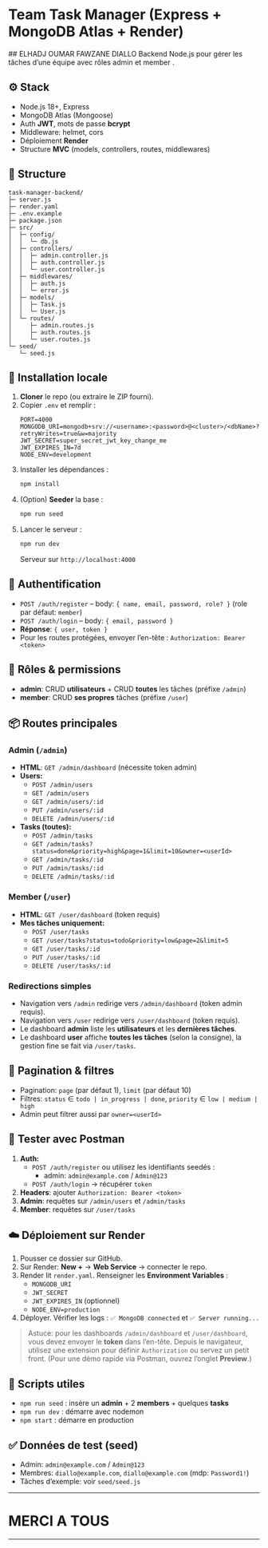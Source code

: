 # Team Task Manager (Express + MongoDB Atlas + Render)
## ELHADJ OUMAR FAWZANE DIALLO 
Backend Node.js pour gérer les tâches d’une équipe avec rôles admin et  member .

## ⚙️ Stack
- Node.js 18+, Express
- MongoDB Atlas (Mongoose)
- Auth **JWT**, mots de passe **bcrypt**
- Middleware: helmet, cors
- Déploiement **Render**
- Structure **MVC** (models, controllers, routes, middlewares)

## 🧱 Structure
```
task-manager-backend/
├─ server.js
├─ render.yaml
├─ .env.example
├─ package.json
├─ src/
│  ├─ config/
│  │  └─ db.js
│  ├─ controllers/
│  │  ├─ admin.controller.js
│  │  ├─ auth.controller.js
│  │  └─ user.controller.js
│  ├─ middlewares/
│  │  ├─ auth.js
│  │  └─ error.js
│  ├─ models/
│  │  ├─ Task.js
│  │  └─ User.js
│  └─ routes/
│     ├─ admin.routes.js
│     ├─ auth.routes.js
│     └─ user.routes.js
└─ seed/
   └─ seed.js
```

## 🚀 Installation locale
1. **Cloner** le repo (ou extraire le ZIP fourni).
2. Copier `.env` et remplir :
   ```env
   PORT=4000
   MONGODB_URI=mongodb+srv://<username>:<password>@<cluster>/<dbName>?retryWrites=true&w=majority
   JWT_SECRET=super_secret_jwt_key_change_me
   JWT_EXPIRES_IN=7d
   NODE_ENV=development
   ```
3. Installer les dépendances :
   ```bash
   npm install
   ```
4. (Option) **Seeder** la base :
   ```bash
   npm run seed
   ```
5. Lancer le serveur :
   ```bash
   npm run dev
   ```
   Serveur sur `http://localhost:4000`

## 🔐 Authentification
- `POST /auth/register` – body: `{ name, email, password, role? }` (role par défaut: `member`)
- `POST /auth/login` – body: `{ email, password }`
- **Réponse**: `{ user, token }`
- Pour les routes protégées, envoyer l’en-tête : `Authorization: Bearer <token>`

## 👑 Rôles & permissions
- **admin**: CRUD **utilisateurs** + CRUD **toutes** les tâches (préfixe `/admin`)
- **member**: CRUD **ses propres** tâches (préfixe `/user`)

## 📦 Routes principales

### Admin (`/admin`)
- **HTML**: `GET /admin/dashboard` (nécessite token admin)
- **Users:**
  - `POST /admin/users`
  - `GET /admin/users`
  - `GET /admin/users/:id`
  - `PUT /admin/users/:id`
  - `DELETE /admin/users/:id`
- **Tasks (toutes):**
  - `POST /admin/tasks`
  - `GET /admin/tasks?status=done&priority=high&page=1&limit=10&owner=<userId>`
  - `GET /admin/tasks/:id`
  - `PUT /admin/tasks/:id`
  - `DELETE /admin/tasks/:id`

### Member (`/user`)
- **HTML**: `GET /user/dashboard` (token requis)
- **Mes tâches uniquement:**
  - `POST /user/tasks`
  - `GET /user/tasks?status=todo&priority=low&page=2&limit=5`
  - `GET /user/tasks/:id`
  - `PUT /user/tasks/:id`
  - `DELETE /user/tasks/:id`

### Redirections simples
- Navigation vers `/admin` redirige vers `/admin/dashboard` (token admin requis).
- Navigation vers `/user` redirige vers `/user/dashboard` (token requis).
- Le dashboard **admin** liste les **utilisateurs** et les **dernières tâches**.
- Le dashboard **user** affiche **toutes les tâches** (selon la consigne), la gestion fine se fait via `/user/tasks`.

## 🔎 Pagination & filtres
- Pagination: `page` (par défaut 1), `limit` (par défaut 10)
- Filtres: `status` ∈ `todo | in_progress | done`, `priority` ∈ `low | medium | high`
- Admin peut filtrer aussi par `owner=<userId>`

## 🧪 Tester avec Postman
1. **Auth:**
   - `POST /auth/register` ou utilisez les identifiants seedés :
     - admin: `admin@example.com` / `Admin@123`
   - `POST /auth/login` → récupérer `token`
2. **Headers**: ajouter `Authorization: Bearer <token>`
3. **Admin**: requêtes sur `/admin/users` et `/admin/tasks`
4. **Member**: requêtes sur `/user/tasks`

## ☁️ Déploiement sur Render
1. Pousser ce dossier sur GitHub.
2. Sur Render: **New +** → **Web Service** → connecter le repo.
3. Render lit `render.yaml`. Renseigner les **Environment Variables** :
   - `MONGODB_URI`
   - `JWT_SECRET`
   - `JWT_EXPIRES_IN` (optionnel)
   - `NODE_ENV=production`
4. Déployer. Vérifier les logs : `✅ MongoDB connected` et `✅ Server running...`

> Astuce: pour les dashboards `/admin/dashboard` et `/user/dashboard`, vous devez envoyer le **token** dans l’en-tête. Depuis le navigateur, utilisez une extension pour définir `Authorization` ou servez un petit front. (Pour une démo rapide via Postman, ouvrez l’onglet **Preview**.)

## 🧹 Scripts utiles
- `npm run seed` : insère un **admin** + 2 **members** + quelques **tasks**
- `npm run dev` : démarre avec nodemon
- `npm start` : démarre en production

## ✅ Données de test (seed)
- Admin: `admin@example.com` / `Admin@123`
- Membres: `diallo@example.com`, `diallo@example.com` (mdp: `Password1!`)
- Tâches d’exemple: voir `seed/seed.js`

---

# MERCI A TOUS 
---
